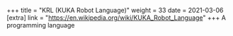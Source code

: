 +++
title = "KRL (KUKA Robot Language)"
weight = 33
date = 2021-03-06
[extra]
link = "https://en.wikipedia.org/wiki/KUKA_Robot_Language"
+++
A programming language

